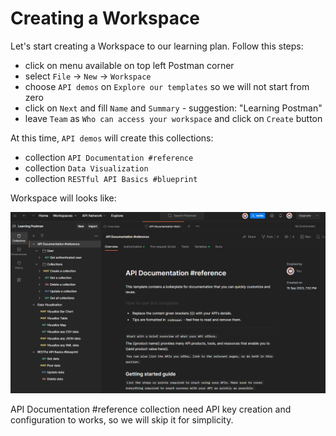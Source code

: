 # Creating a Workspace

Let's start creating a Workspace to our learning plan. Follow this steps:

 * click on menu available on top left Postman corner
 * select `File` -> `New` -> `Workspace`
 * choose `API demos` on `Explore our templates` so we will not start from zero
 * click on `Next` and fill `Name` and `Summary` - suggestion: "Learning Postman"
 * leave `Team` as `Who can access your workspace` and click on `Create` button

At this time, `API demos` will create this collections:

 * collection `API Documentation #reference`
 * collection `Data Visualization`
 * collection `RESTful API Basics #blueprint`

Workspace will looks like:

![Learning Postman Workspace](images/workspace.png "Learning Postman Workspace")

API Documentation #reference collection need API key creation and configuration to works, so we will skip it for simplicity.
